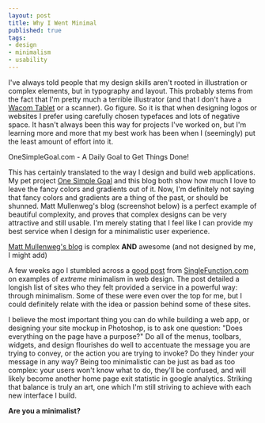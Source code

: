 ```yaml
---
layout: post
title: Why I Went Minimal
published: true
tags:
- design
- minimalism
- usability
---
```

I've always told people that my design skills aren't rooted in illustration or complex elements, but in typography and layout. This probably stems from the fact that I'm pretty much a terrible illustrator (and that I don't have a [Wacom Tablet](http://intuos.wacom.com/ "Salivate away at the Wacom Intuos 4") or a scanner). Go figure. So it is that when designing logos or websites I prefer using carefully chosen typefaces and lots of negative space. It hasn't always been this way for projects I've worked on, but I'm learning more and more that my best work has been when I (seemingly) put the least amount of effort into it.

OneSimpleGoal.com - A Daily Goal to Get Things Done!

This has certainly translated to the way I design and build web applications. My pet project [One Simple Goal](http://www.onesimplegoal.com "One Simple Goal - A Daily Goal to Get Things Done!") and this blog both show how much I love to leave the fancy colors and gradients out of it. Now, I'm definitely not saying that fancy colors and gradients are a thing of the past, or should be shunned. Matt Mullenweg's blog (screenshot below) is a perfect example of beautiful complexity, and proves that complex designs can be very attractive and still usable. I'm merely stating that I feel like I can provide my best service when I design for a minimalistic user experience.

[Matt Mullenweg's blog](http://ma.tt "Matt Mullenweg's blog is complex AND awesome (http://ma.tt)") is complex **AND** awesome (and not designed by me, I might add)

A few weeks ago I stumbled across a [good post](http://www.singlefunction.com/30-examples-of-extreme-minimalism-in-web-design/ "30 examples of extremem minimalism in web design") from [SingleFunction.com](http://www.singlefunction.com/ "SingleFunction.com") on examples of _extreme_ minimalism in web design. The post detailed a longish list of sites who they felt provided a service in a powerful way: through minimalism. Some of these were even over the top for me, but I could definitely relate with the idea or passion behind some of these sites.

I believe the most important thing you can do while building a web app, or designing your site mockup in Photoshop, is to ask one question: "Does everything on the page have a purpose?" Do all of the menus, toolbars, widgets, and design flourishes do well to accentuate the message you are trying to convey, or the action you are trying to invoke? Do they hinder your message in any way? Being too minimalistic can be just as bad as too complex: your users won't know what to do, they'll be confused, and will likely become another home page exit statistic in google analytics. Striking that balance is truly an art, one which I'm still striving to achieve with each new interface I build.

**Are you a minimalist?**

